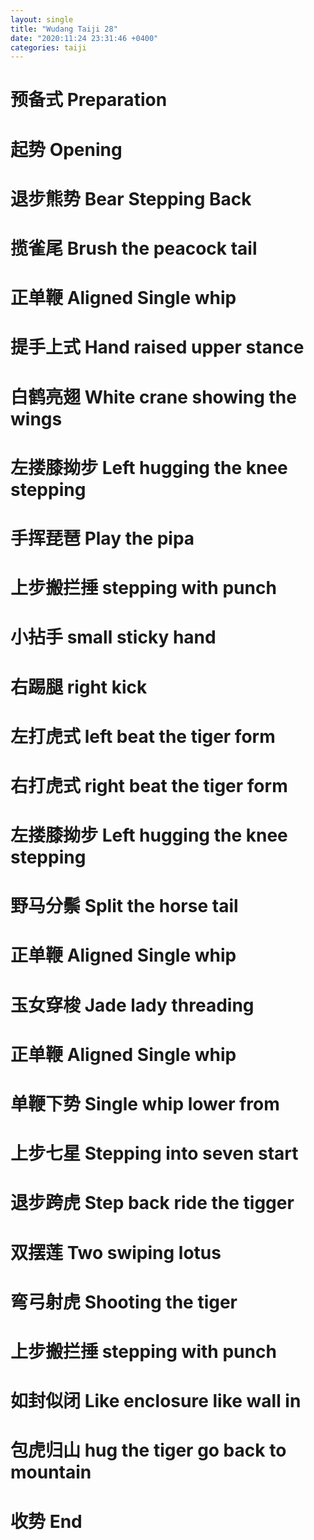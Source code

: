 ```yaml
---
layout: single
title: "Wudang Taiji 28"
date: "2020:11:24 23:31:46 +0400"
categories: taiji
---
```


# 预备式 Preparation
# 起势 Opening 
# 退步熊势 Bear Stepping Back
# 揽雀尾 Brush the peacock tail
# 正单鞭 Aligned Single whip
# 提手上式 Hand raised upper stance
# 白鹤亮翅 White crane showing the wings
# 左搂膝拗步 Left hugging the knee stepping
# 手挥琵琶 Play the pipa
# 上步搬拦捶 stepping with punch
# 小拈手 small sticky hand
# 右踢腿 right kick
# 左打虎式 left beat the tiger form
# 右打虎式 right beat the tiger form
# 左搂膝拗步 Left hugging the knee stepping
# 野马分鬃 Split the horse tail
# 正单鞭 Aligned Single whip
# 玉女穿梭 Jade lady threading
# 正单鞭 Aligned Single whip
# 单鞭下势 Single whip lower from
# 上步七星 Stepping into seven start
# 退步跨虎 Step back ride the tigger
# 双摆莲 Two swiping lotus
# 弯弓射虎 Shooting the tiger 
# 上步搬拦捶 stepping with punch
# 如封似闭 Like enclosure like wall in
# 包虎归山 hug the tiger go back to mountain
# 收势 End